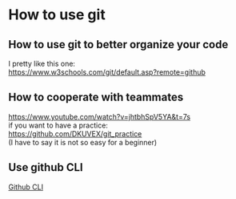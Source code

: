 # How to use git
## How to use git to better organize your code
I pretty like this one:  
https://www.w3schools.com/git/default.asp?remote=github
## How to cooperate with teammates
https://www.youtube.com/watch?v=jhtbhSpV5YA&t=7s  
if you want to have a practice:  
https://github.com/DKUVEX/git_practice  
(I have to say it is not so easy for a beginner)

## Use github CLI
[Github CLI](https://docs.github.com/zh/get-started/getting-started-with-git/caching-your-github-credentials-in-git)